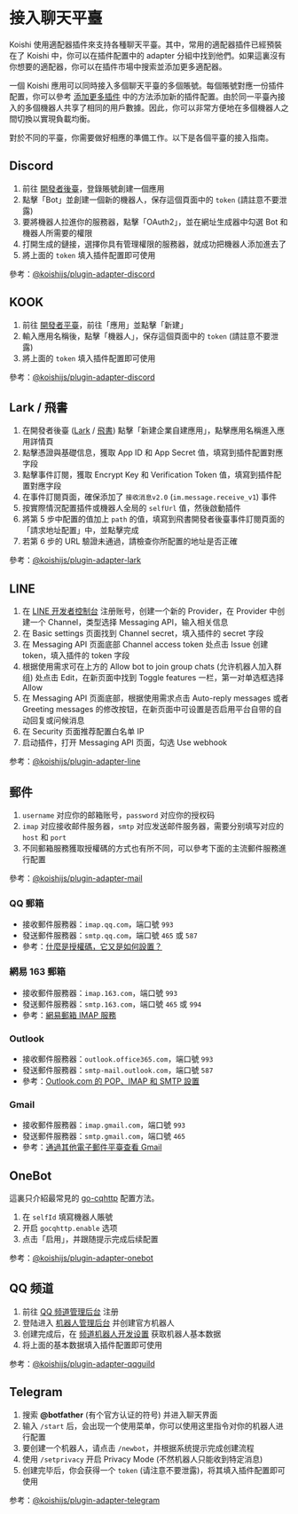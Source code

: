 # 接入聊天平臺

Koishi 使用適配器插件來支持各種聊天平臺。其中，常用的適配器插件已經預裝在了 Koishi 中，你可以在插件配置中的 adapter 分組中找到他們。如果這裏沒有你想要的適配器，你可以在插件市場中搜索並添加更多適配器。

一個 Koishi 應用可以同時接入多個聊天平臺的多個賬號。每個賬號對應一份插件配置，你可以參考 [添加更多插件](./market.md#添加更多插件) 中的方法添加新的插件配置。由於同一平臺內接入的多個機器人共享了相同的用戶數據。因此，你可以非常方便地在多個機器人之間切換以實現負載均衡。

對於不同的平臺，你需要做好相應的準備工作。以下是各個平臺的接入指南。

## Discord

1. 前往 [開發者後臺](https://discord.com/developers/applications)，登錄賬號創建一個應用
2. 點擊「Bot」並創建一個新的機器人，保存這個頁面中的 `token` (請註意不要泄露)
3. 要將機器人拉進你的服務器，點擊「OAuth2」，並在網址生成器中勾選 Bot 和機器人所需要的權限
4. 打開生成的鏈接，選擇你具有管理權限的服務器，就成功把機器人添加進去了
5. 將上面的 `token` 填入插件配置即可使用

參考：[@koishijs/plugin-adapter-discord](../../plugins/adapter/discord.md)

## KOOK

1. 前往 [開發者平臺](https://developer.kookapp.cn/)，前往「應用」並點擊「新建」
2. 輸入應用名稱後，點擊「機器人」，保存這個頁面中的 `token` (請註意不要泄露)
3. 將上面的 `token` 填入插件配置即可使用

參考：[@koishijs/plugin-adapter-discord](../../plugins/adapter/kook.md)

## Lark / 飛書

1. 在開發者後臺 ([Lark](https://open.larksuite.com/app/) / [飛書](https://open.feishu.cn/app/)) 點擊「新建企業自建應用」，點擊應用名稱進入應用詳情頁
2. 點擊憑證與基礎信息，獲取 App ID 和 App Secret 值，填寫到插件配置對應字段
3. 點擊事件訂閱，獲取 Encrypt Key 和 Verification Token 值，填寫到插件配置對應字段
4. 在事件訂閱頁面，確保添加了 `接收消息v2.0` (`im.message.receive_v1`) 事件
5. 按實際情況配置插件或機器人全局的 `selfUrl` 值，然後啟動插件
6. 將第 5 步中配置的值加上 `path` 的值，填寫到飛書開發者後臺事件訂閱頁面的「請求地址配置」中，並點擊完成
7. 若第 6 步的 URL 驗證未通過，請檢查你所配置的地址是否正確

參考：[@koishijs/plugin-adapter-lark](../../plugins/adapter/lark.md)

## LINE

1. 在 [LINE 开发者控制台](https://developers.line.biz/console/) 注册账号，创建一个新的 Provider，在 Provider 中创建一个 Channel，类型选择 Messaging API，输入相关信息
2. 在 Basic settings 页面找到 Channel secret，填入插件的 secret 字段
3. 在 Messaging API 页面底部 Channel access token 处点击 Issue 创建 token，填入插件的 token 字段
4. 根据使用需求可在上方的 Allow bot to join group chats (允许机器人加入群组) 处点击 Edit，在新页面中找到 Toggle features 一栏，第一对单选框选择 Allow
5. 在 Messaging API 页面底部，根据使用需求点击 Auto-reply messages 或者 Greeting messages 的修改按钮，在新页面中可设置是否启用平台自带的自动回复或问候消息
6. 在 Security 页面推荐配置白名单 IP
7. 启动插件，打开 Messaging API 页面，勾选 Use webhook

参考：[@koishijs/plugin-adapter-line](../../plugins/adapter/line.md)

## 郵件

1. `username` 对应你的邮箱账号，`password` 对应你的授权码
2. `imap` 对应接收邮件服务器，`smtp` 对应发送邮件服务器，需要分别填写对应的 `host` 和 `port`
3. 不同郵箱服務獲取授權碼的方式也有所不同，可以參考下面的主流郵件服務進行配置

參考：[@koishijs/plugin-adapter-mail](../../plugins/adapter/mail.md)

### QQ 郵箱

- 接收郵件服務器：`imap.qq.com`，端口號 `993`
- 發送郵件服務器：`smtp.qq.com`，端口號 `465` 或 `587`
- 參考：[什麼是授權碼，它又是如何設置？](https://service.mail.qq.com/detail/0/75)

### 網易 163 郵箱

- 接收郵件服務器：`imap.163.com`，端口號 `993`
- 發送郵件服務器：`smtp.163.com`，端口號 `465` 或 `994`
- 參考：[網易郵箱 IMAP 服務](https://mail.163.com/html/110127_imap/index.htm)

### Outlook

- 接收郵件服務器：`outlook.office365.com`，端口號 `993`
- 發送郵件服務器：`smtp-mail.outlook.com`，端口號 `587`
- 參考：[Outlook.com 的 POP、IMAP 和 SMTP 設置](https://support.microsoft.com/zh-cn/office/outlook-com-%E7%9A%84-pop-imap-%E5%92%8C-smtp-%E8%AE%BE%E7%BD%AE-d088b986-291d-42b8-9564-9c414e2aa040)

### Gmail

- 接收郵件服務器：`imap.gmail.com`，端口號 `993`
- 發送郵件服務器：`smtp.gmail.com`，端口號 `465`
- 參考：[通過其他電子郵件平臺查看 Gmail](https://support.google.com/mail/answer/7126229?hl=zh-Hans#zippy=%2C%E7%AC%AC-%E6%AD%A5%E6%A3%80%E6%9F%A5-imap-%E6%98%AF%E5%90%A6%E5%B7%B2%E5%90%AF%E7%94%A8%2C%E7%AC%AC-%E6%AD%A5%E5%9C%A8%E7%94%B5%E5%AD%90%E9%82%AE%E4%BB%B6%E5%AE%A2%E6%88%B7%E7%AB%AF%E4%B8%AD%E6%9B%B4%E6%94%B9-smtp-%E5%92%8C%E5%85%B6%E4%BB%96%E8%AE%BE%E7%BD%AE)

## OneBot

這裏只介紹最常見的 [go-cqhttp](https://github.com/Mrs4s/go-cqhttp) 配置方法。

1. 在 `selfId` 填寫機器人賬號
2. 开启 `gocqhttp.enable` 选项
3. 点击「启用」，并跟随提示完成后续配置

参考：[@koishijs/plugin-adapter-onebot](../../plugins/adapter/onebot.md)

## QQ 频道

1. 前往 [QQ 频道管理后台](https://bot.q.qq.com/open/#/type?appType=2) 注册
2. 登陆进入 [机器人管理后台](https://bot.q.qq.com/open/#/botlogin) 并创建官方机器人
3. 创建完成后，在 [频道机器人开发设置](https://bot.q.qq.com/#/developer/developer-setting) 获取机器人基本数据
4. 将上面的基本数据填入插件配置即可使用

参考：[@koishijs/plugin-adapter-qqguild](../../plugins/adapter/qqguild.md)

## Telegram

1. 搜索 **@botfather** (有个官方认证的符号) 并进入聊天界面
2. 输入 `/start` 后，会出现一个使用菜单，你可以使用这里指令对你的机器人进行配置
3. 要创建一个机器人，请点击 `/newbot`，并根据系统提示完成创建流程
4. 使用 `/setprivacy` 开启 Privacy Mode (不然机器人只能收到特定消息)
5. 创建完毕后，你会获得一个 `token` (请注意不要泄露)，将其填入插件配置即可使用

参考：[@koishijs/plugin-adapter-telegram](../../plugins/adapter/telegram.md)
